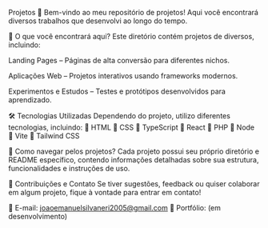 Projetos 🚀
Bem-vindo ao meu repositório de projetos! Aqui você encontrará diversos trabalhos que desenvolvi ao longo do tempo.

📂 O que você encontrará aqui?
Este diretório contém projetos de diversos, incluindo:

Landing Pages – Páginas de alta conversão para diferentes nichos.

Aplicações Web – Projetos interativos usando frameworks modernos.

Experimentos e Estudos – Testes e protótipos desenvolvidos para aprendizado.

🛠 Tecnologias Utilizadas
Dependendo do projeto, utilizo diferentes tecnologias, incluindo:
🔹 HTML
🔹 CSS
🔹 TypeScript
🔹 React
🔹 PHP
🔹 Node
🔹 Vite
🔹 Tailwind CSS 

📌 Como navegar pelos projetos?
Cada projeto possui seu próprio diretório e README específico, contendo informações detalhadas sobre sua estrutura, funcionalidades e instruções de uso.

📩 Contribuições e Contato
Se tiver sugestões, feedback ou quiser colaborar em algum projeto, fique à vontade para entrar em contato!

📧 E-mail: joaoemanuelsilvaneri2005@gmail.com
🔗 Portfólio: (em desenvolvimento)
